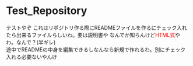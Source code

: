 # Test_Repository
テストやぞ
これはリポジトリ作る際にREADMEファイルを作るにチェック入れたら出来るファイルらしいわ。要は説明書や
なんでか知らんけど<font color="#ff0000">HTML式</font>やわ。なんで？(半ギレ)<br>
途中でREADMEの中身を編集できるしなんなら新規で作れるわ。別にチェック入れる必要ないやんけ
